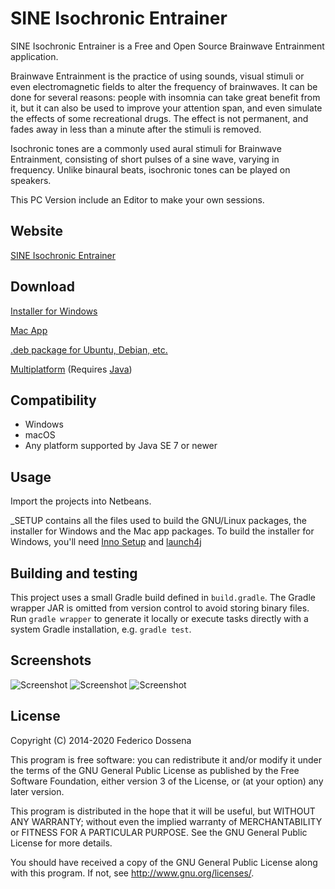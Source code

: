 # SINE Isochronic Entrainer
SINE Isochronic Entrainer is a Free and Open Source Brainwave Entrainment application.

Brainwave Entrainment is the practice of using sounds, visual stimuli or even electromagnetic fields to alter the frequency of brainwaves.
It can be done for several reasons: people with insomnia can take great benefit from it, but it can also be used to improve your attention span, and even simulate the effects of some recreational drugs.
The effect is not permanent, and fades away in less than a minute after the stimuli is removed.

Isochronic tones are a commonly used aural stimuli for Brainwave Entrainment, consisting of short pulses of a sine wave, varying in frequency. Unlike binaural beats, isochronic tones can be played on speakers. 

This PC Version include an Editor to make your own sessions.
 
## Website
[SINE Isochronic Entrainer](https://sine.fdossena.com/)

## Download
[Installer for Windows](https://downloads.fdossena.com/geth.php?r=sine-win)

[Mac App](https://downloads.fdossena.com/geth.php?r=sine-mac)

[.deb package for Ubuntu, Debian, etc.](https://downloads.fdossena.com/geth.php?r=sine-deb)

[Multiplatform](https://downloads.fdossena.com/geth.php?r=sine-pcbin) (Requires [Java](https://java.com))

## Compatibility
* Windows
* macOS
* Any platform supported by Java SE 7 or newer
 
## Usage
Import the projects into Netbeans.

_SETUP contains all the files used to build the GNU/Linux packages, the installer for Windows and the Mac app packages.
To build the installer for Windows, you'll need [Inno Setup](https://www.jrsoftware.org/isinfo.php) and [launch4j](https://launch4j.sourceforge.net/)

## Building and testing
This project uses a small Gradle build defined in `build.gradle`. The Gradle wrapper JAR is omitted from version control to avoid storing binary files.
Run `gradle wrapper` to generate it locally or execute tasks directly with a system Gradle installation, e.g. `gradle test`.

## Screenshots
![Screenshot](https://fdossena.com/sine/pc1.png)
![Screenshot](https://fdossena.com/sine/pc2.png)
![Screenshot](https://fdossena.com/sine/website1.png)

## License
Copyright (C) 2014-2020 Federico Dossena

This program is free software: you can redistribute it and/or modify
it under the terms of the GNU General Public License as published by
the Free Software Foundation, either version 3 of the License, or
(at your option) any later version.

This program is distributed in the hope that it will be useful,
but WITHOUT ANY WARRANTY; without even the implied warranty of
MERCHANTABILITY or FITNESS FOR A PARTICULAR PURPOSE.  See the
GNU General Public License for more details.

You should have received a copy of the GNU General Public License
along with this program.  If not, see <http://www.gnu.org/licenses/>.
